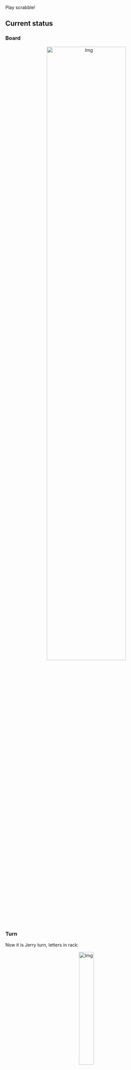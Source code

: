 
Play scrabble!
## Current status
### Board
<p align="center">
<img src="https://raw.githubusercontent.com/radosz99/radosz99/main/board.png" width=70% alt="Img"/>
    </p>
    
### Turn
Now it is Jerry turn, letters in rack:
<p align="center">
<img src="https://raw.githubusercontent.com/radosz99/radosz99/main/rack.png" width=30% alt="Img"/>
</p>

### Game score
| Id | Player name | Points |
  | - | - | - |  
|0 | Tom | 41
|1 | Jerry | 14
## Make the move
Make the move and insert the letters by creating an [issue](https://github.com/radosz99/radosz99/issues/new?title=scrabble%7Cmove%7C7%3AA%3ARIDE&body=Just+push+%27Submit+new+issue%27+or+update+with+your+move.) according to the rules or...

## Possibly best moves  
Are you sure? :smiling_imp: :smiling_imp: :smiling_imp:
<details>
  <summary>Spoiler warning!</summary>
  
  | Id | Move | Issue link | Points |
  | - | - | - | - |  
|1| 5:E:obsącz | [scrabble&#124;move&#124;5:E:obsącz](https://github.com/radosz99/radosz99/issues/new?title=scrabble%7Cmove%7C5%3AE%3Aobsącz&body=Just+push+%27Submit+new+issue%27+or+update+with+your+move.) | 21 
|2| 5:D:foczą | [scrabble&#124;move&#124;5:D:foczą](https://github.com/radosz99/radosz99/issues/new?title=scrabble%7Cmove%7C5%3AD%3Afoczą&body=Just+push+%27Submit+new+issue%27+or+update+with+your+move.) | 18 
|3| 2:E:obsącz | [scrabble&#124;move&#124;2:E:obsącz](https://github.com/radosz99/radosz99/issues/new?title=scrabble%7Cmove%7C2%3AE%3Aobsącz&body=Just+push+%27Submit+new+issue%27+or+update+with+your+move.) | 16 
|4| I:6:baszą | [scrabble&#124;move&#124;I:6:baszą](https://github.com/radosz99/radosz99/issues/new?title=scrabble%7Cmove%7CI%3A6%3Abaszą&body=Just+push+%27Submit+new+issue%27+or+update+with+your+move.) | 15 
|5| 2:D:foczą | [scrabble&#124;move&#124;2:D:foczą](https://github.com/radosz99/radosz99/issues/new?title=scrabble%7Cmove%7C2%3AD%3Afoczą&body=Just+push+%27Submit+new+issue%27+or+update+with+your+move.) | 15 
|6| 3:D:ssą | [scrabble&#124;move&#124;3:D:ssą](https://github.com/radosz99/radosz99/issues/new?title=scrabble%7Cmove%7C3%3AD%3Assą&body=Just+push+%27Submit+new+issue%27+or+update+with+your+move.) | 14 
|7| I:6:fa | [scrabble&#124;move&#124;I:6:fa](https://github.com/radosz99/radosz99/issues/new?title=scrabble%7Cmove%7CI%3A6%3Afa&body=Just+push+%27Submit+new+issue%27+or+update+with+your+move.) | 11 
|8| H:7:wsącz | [scrabble&#124;move&#124;H:7:wsącz](https://github.com/radosz99/radosz99/issues/new?title=scrabble%7Cmove%7CH%3A7%3Awsącz&body=Just+push+%27Submit+new+issue%27+or+update+with+your+move.) | 11 
|9| 3:E:sącz | [scrabble&#124;move&#124;3:E:sącz](https://github.com/radosz99/radosz99/issues/new?title=scrabble%7Cmove%7C3%3AE%3Asącz&body=Just+push+%27Submit+new+issue%27+or+update+with+your+move.) | 10 
|10| 3:E:ssą | [scrabble&#124;move&#124;3:E:ssą](https://github.com/radosz99/radosz99/issues/new?title=scrabble%7Cmove%7C3%3AE%3Assą&body=Just+push+%27Submit+new+issue%27+or+update+with+your+move.) | 7 
</details>
    
## Latest moves

| Id | Type | Move / Letters to replace | Created words / New letters | Date | Points | Player | Who |
| - | - | - | - | - | - | - | - |
|2| INSERT | F:7:pić | ['PIĆ'] | 11/26/2022, 20:37:14 | 21 | Tom | [radosz99](github.com/radosz99) |
|1| INSERT | E:2:osmowe | ['OSMOWE'] | 11/26/2022, 20:36:35 | 14 | Jerry | [radosz99](github.com/radosz99) |
|0| INSERT | 7:D:cepowa | ['CEPOWA'] | 11/26/2022, 20:35:50 | 20 | Tom | [radosz99](github.com/radosz99) |
